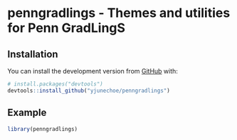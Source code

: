 
<!-- README.md is generated from README.Rmd. Please edit that file -->

# penngradlings - Themes and utilities for Penn GradLingS

<!-- badges: start -->
<!-- badges: end -->

## Installation

You can install the development version from
[GitHub](https://github.com/) with:

``` r
# install.packages("devtools")
devtools::install_github("yjunechoe/penngradlings")
```

## Example

``` r
library(penngradlings)
```
